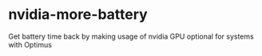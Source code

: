 # nvidia-more-battery
Get battery time back by making usage of nvidia GPU optional for systems with Optimus
